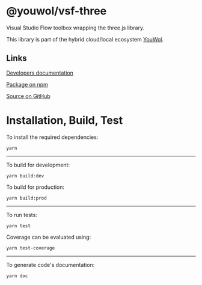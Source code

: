 # @youwol/vsf-three

Visual Studio Flow toolbox wrapping the three.js library.

This library is part of the hybrid cloud/local ecosystem
[YouWol](https://platform.youwol.com/applications/@youwol/platform/latest).

## Links



[Developers documentation](https://platform.youwol.com/applications/@youwol/cdn-explorer/latest?package=@youwol/vsf-three&tab=doc)

[Package on npm](https://www.npmjs.com/package/@youwol/vsf-three)

[Source on GitHub](https://github.com/youwol/vsf-three)

# Installation, Build, Test

To install the required dependencies:

```shell
yarn
```

---

To build for development:

```shell
yarn build:dev
```

To build for production:

```shell
yarn build:prod
```

---

To run tests:

```shell
yarn test
```

Coverage can be evaluated using:

```shell
yarn test-coverage
```

---

To generate code's documentation:

```shell
yarn doc
```
